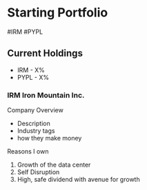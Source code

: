 

# Starting Portfolio
#IRM #PYPL

## Current Holdings

* IRM - X%
* PYPL - X%


### IRM Iron Mountain Inc.

Company Overview
* Description
* Industry tags
* how they make money

Reasons I own
1. Growth of the data center
2. Self Disruption
3. High, safe dividend with avenue for growth





